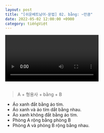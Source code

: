 ```yaml
---
layout: post
title: "[쉬운베트남어-문법] 02. bằng: ~만큼"
date: 2022-05-02 12:00:00 +0900
category: tiếngViệt
---
```


<div class="video-container">
    <video id="player" class="video-js vjs-default-skin vjs-big-play-centered" data-json="/public/json/쉬운베트남어-문법02과.json"></video>
</div>

<br>

> A + 형용사 + bằng + B
- Áo xanh đắt bằng áo tím.
- Áo xanh và áo tím dắt bằng nhau.
- Áo xanh không đắt bằng áo tím.
- Phòng A rộng bằng phòng B
- Phòng A và phòng B rộng bằng nhau.